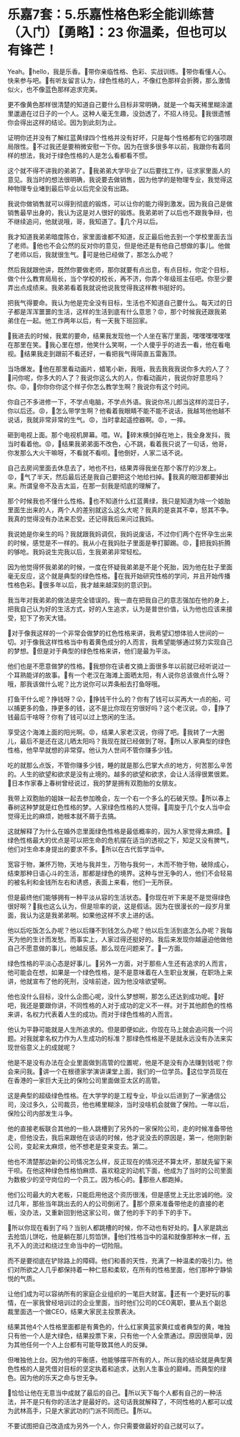 # 乐嘉7套：5.乐嘉性格色彩全能训练营（入门）【勇略】：23 你温柔，但也可以有锋芒！

Yeah。🎼hello，我是乐香。🎼带你亲临性格、色彩、实战训练。🎼带你看懂人心。快来参与吧。🎼有听友留言认为，绿色性格的人，不像红色那样会折腾，那么激情似火，也不像蓝色那样追求完美。

更不像黄色那样很清楚的知道自己要什么目标非常明确，就是一个每天稀里糊涂邋里邋遢在过日子的一个人。这种人毫无生趣，没劲透了，不招人待见。🎼我很遗憾你会得出这样的结论。因为到此刻为止。

证明你还并没有了解红蓝黄绿四个性格并没有好坏，只是每个性格都有它的强项跟局限性。🎼不过我还是要稍微安慰一下你。因为在很多很多年以前，我跟你有着同样的想法，我对于绿色性格的人是怎么看都看不惯。

这个就不得不讲我的弟弟了。🎼我弟弟大学毕业了以后要找工作，征求家里面人的意见。我当时的想法很明确，我说要去做销售，因为他学的是物理专业，我觉得这种物理专业堵到最后毕业以后完全没有出路。

我说你做销售就可以得到彻底的锻炼，可以让你的能力得到激发。因为我自己是做销售最早出身的，我认为这是对人很好的锻炼。我弟弟听了以后也不跟我争辩，也不继续追问，他就说哦，哥，我知道了。🎼几个月以后。

我才知道我弟弟暗度陈仓，家里面谁都不知道，反正最后他去到一个学校里面去当了老师。🎼他也不会公然的反对你的意见，但是他还是有他自己想做的事儿。他做了老师以后，我就很生气。🎼可是他已经做了，那怎么办呢？

然后我就跟他讲，既然你要做老师，那你就要有点出息，有点目标，你定个目标，做个什么教育局局长，当个学校的校长，再不济，你弄个年级班主任吧。你至少要弄出点成绩来。我弟弟看着我就说他说我觉得我这样教书挺好的。

把我气得要命。我认为他是完全没有目标，生活也不知道自己要什么。每天过的日子都是浑浑噩噩的生活，这样的生活到底有什么意思？😡，那个时候我还跟我弟弟住在一起。他工作两年以后，有一天我下班回家。

🎼我进去的时候，我累的要命，结果我发现他一个人坐在客厅里面，嘿嘿嘿嘿嘿嘿在那里在笑。🎼我心里在想，他笑什么笑啊，一个人傻乎乎的进去一看，他在看电视。🎼结果我走到跟前不看还好，一看把我气得简直五雷轰顶。

当场爆发。🎼他在那里看动画片，蜡笔小新，我哦，我去我我我说你多大的人了？🎼问你呢，你多大的人了？我说你这么大的人，你看动画片，我说你好意思吗？你。😡，🎼你你你你这个样子你怎么教学生啊？我说你有这个时间。

你自己不多进修一下，不学点电脑，不学点外语。我说你吊儿郎当这样的混日子，你以后还。😡，🎼怎么带学生啊？他看着我眼睛不能不能不说话，我越骂他他越不说话，我就非常非常的生气。😡，当时拿起遥控器啊。😡，一摔。

砸到电视上面。那个电视机屏幕。喂。W。🎼碎末横剑掉在地上，我全身发抖，我当时看着他。😡，🎼结果我弟弟面不改色，心不跳，看着我只说了一句话，他哥，你发那么大火干嘛呀，不看就不看呗。🎼他倒好，人家二话不说。

自己去房间里面去休息去了，地也不扫，结果弄得我坐在那个客厅的沙发上。😡，🎼气了半天，然后最后还是我自己要把这个地给扫掉。🎼我真的眼泪都要掉出来。所谓皇帝不及吉太监，在那一刻我是彻底的理解了。

那个时候我也不懂什么性格。🎼也不知道什么红蓝黄绿，我只是知道为啥一个娘胎里面生出来的人，两个人的差别就这么这么大呢？我真的是哀其不幸，怒其不争。我真的觉得没有办法来忍受。还记得我后来问过我妈。

我说她是你亲生的吗？我就跟我妈调侃，我妈说废话，不过你们两个在怀孕生出来的时候，感觉是不一样的。我从小在我妈肚子里面是拳打脚踢。😡，🎼把我妈折腾的够呛。我妈说生完我以后，生我弟弟非常轻松。

因为他觉得怀我弟弟的时候，一度在怀疑我弟弟是不是个死胎，因为他在肚子里面毫无反应，这个就是典型的绿色性格。🎼在我开始研究性格的学问，并且开始传播性格色彩。🎼很多年以后，我才越来越深刻的意识到。

我当年对我弟弟的做法是完全错误的。我一直在把我自己的意志强加在他的身上，把我自己认为好的生活方式，好的人生追求，认为是普世价值，认为他也应该来接受，犯下了弥天大错。

🎼对于像我这样的一个非常会做梦的红色性格来讲，我希望幻想体验人世间的一切。对于像我这样性格当中有着黄色成分的人而言，我希望能够通过努力实现自己的梦想。🎼但是对于典型的绿色性格来讲，他们是最为平淡。

他们也是不愿意做梦的性格。🎼我想你在读者文摘上面很多年以前就已经听说过一个耳熟能详的故事。🎼有一个老汉在海滩上面晒太阳，有人说你总该做点什么呀？哦，那我该做什么呢？比方说你可以弄条船去打鱼呀哦。

打鱼干什么呢？挣钱呀？😮，🎼挣钱干什么的？你有了钱可以买再大一点的船，可以捕更多的鱼，挣更多的钱，这不是比你现在穷很好吗？这个老汉说。😡，🎼挣了钱最后干啥呀？你有了钱可以过上悠闲的生活。

享受这个海滩上面的阳光啊。😡，结果人家老汉说，你得了吧。🎼我转了一大圈儿，最后不是还在这儿晒太阳吗？我现在就已经做到了呀。🎼所以人家典型的绿色性格，他早早就想的非常穿。他认为人世间不管你赚多少钱。

吃的就那么点饭，不管你赚多少钱，睡的就是那么巴掌大点的地方，何苦那么辛苦的。人生的欲望和欲求是没有止境的。越多的欲望和欲求，会让人活得很累很累。🎼日本作家春上春树曾经说过，我的梦是拥有双胞胎的女朋友。

我带上双胞胎的姐妹一起去参加晚会，左一个右一个多么的石破天惊。🎼所以春上春树这种梦就是红色性格的梦。人家绿色性格的人觉得。🎼周旋于几个女人当中会觉得无比的麻烦，她根本就不屑于去搞。

这就解释了为什么在婚外恋里面绿色性格是最低概率的，因为人家觉得太麻烦。🎼绿色性格最大的优点是可以把生命的危机摆在适当的透视之下，知足又没有脾气，他们对生命本身提出的要求不多。🎼所以在古代哲学当中。

宽容于物，兼怀万物，天地与我并生，万物与我何一，木而不物于物，破除成心，结束那种日语心斗的生活，那都是绿色的境界。这种与世无争的人，他们不会轻易的被名利和金钱所左右和诱惑，表面上来看，他们一无所获。

但是最终他们能够拥有一种平淡从容的生活状态。🎼你现在听下来是不是觉得绿色很好啊？🎼我也这么认为，但是坦率的说，这是假话。因为在很漫长的一段岁月里面，我认为这是我弟弟啊。如果他这样不求上进的话。

他以后吃饭怎么办呢？他以后赚不到钱怎么办呢？他以后生活到底怎么办呢？我每天为他的生计而发愁。而事实上，人家过得还挺好的。我后来发现你越逼迫他做他自己不愿意做的事儿，他越反感。那么现在问题来了。🎼一方面。

绿色性格的平淡心态是好事儿。🎼另外一方面，对于那些人生还有追求的人而言，他可能会在想，如果是一个绿色性格，是不是意味着在人生职业发展，在职场上来讲，他就宣布了他的死刑，没啥前途，因为他没啥欲望啊。

他也没什么目标，没什么企图心呢，没什么梦想啊，那怎么还达到成功呢。🎼好吧，我还是要跟你讲，不同性格的人对于成功的定义不一样。对于其他颜色的性格来讲，名权力代表着人生的成功。而对于绿色性格的人而言。

他认为平静可能就是人生所追求的。但是即便如此，你现在马上就会追问我一个问题。对我就拿名权力作为人生成功的标准？那绿色性格是不是就永远没有办法来实现世俗意义上的成就呢？

他是不是没有办法在企业里面做到高管的位置呢，他是不是没有办法赚到钱呢？你会来问我。🎼讲一个在根德家学演讲课堂上面，我们的一位学员。🎼这位学员现在在香港的一家巨大无比的保险公司里面做亚太区的高管。

这是典型的超级绿色性格。在大学学的是工程专业，毕业以后进到了一家通信公司，没过多久，公司裁员，他也稀里糊涂，当时没啥机会就做了保险。一年以后，保险公司内部发生斗争。

他的直接老板联合其他的一些人跳槽到了另外的一家保险公司，走的时候准备带他走，但他没去，我后来跟他在谈话的时候，他才说没去的原因是，第一，他刚到新公司，变起来太麻烦，他不想老是变来变去。第二。

他也不清楚那边新的公司情况怎么样，反正现在的情况还不算太坏，那就先留下来干呗。在他这种绿色性格怕麻烦、喜欢稳定的动机下面，他成为了当时的公司里面为数极少的坚守岗位的一个员工。因为核心的。🎼那些人都跑掉。

他们公司最大的大老板，只能启用他这个资历很浅，但是感觉上无比忠诚的他。没过几年，那些当年跳出去的人的公司倒闭了。🎼那个原来准备带他走的直接的老板，没办法，又重新回到他这家公司，做了他的手下的手下的手下。

🎼所以你现在看到了吗？当别人都跳槽的时候，你不动也有好处的。🎼人家是跳出去抢馅儿饼吃，他是躺在那儿剪馅饼。🎼他们性格当中的温和就像那种水一样，五孔不入的流过和绕过生命当中的一切险阻。

而不是要彻底在铲除路上的障碍。他们和善的天性，充满了一种温柔的吸引力。他们对所欲之人几乎都保持着一种仁慈和柔软，在所有的性格里面，他们那种宁静愉悦的气质。

让他们成为可以容纳所有的家庭企业组织的一笔巨大财富。🎼还有一个更好玩的事情，在一家我曾经培训过的企业里面，当时他们公司的CEO离职，要从五个副总裁里面选一个做CEO，结果大家民主投票表决。

结果其他4个人性格里面都是有黄色的，什么红家黄蓝家黄红或者典型的黄，唯独只有他一个人是大绿色，结果投票下来，只有他一个人全票通过。原因很简单，因为其他任何一个人上台都有可能导致其他人的反弹。

但唯独他上台。因为他的平衡感，他能够摆平所有的人，所以我的结论就是典型黄色性格的人是凭借对目标的坚定执着和追求，达到人生事业的巅峰。而典型的绿色。因为他的乐天之命与世无争。

🎼恰恰让他在无意当中成就了最后的自己。🎼所以天下每个人都有自己的一种活法，并不是只有你的活法才是最好的。这句话我就解释了，不同性格的人都可以成为武林高手，只是大家武功的门派不同而已。🎼所以。

不要试图把自己改造成为另外一个人，你只需要做最好的自己就可以了。